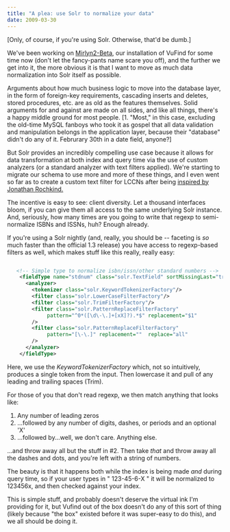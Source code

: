 ```yaml
---
title: "A plea: use Solr to normalize your data"
date: 2009-03-30
---
```


[Only, of course, if you're using Solr. Otherwise, that'd be dumb.]

We've been working on <a title="Mirlyn2-Beta Library Catalog at the University of Michigan University LIbrary" href="http://mirlyn2-beta.lib.umich.edu/">Mirlyn2-Beta</a>, our installation of VuFind for some time now (don't let the fancy-pants name scare you off), and the further we get into it, the more obvious it is that I want to move as much data normalization into Solr itself as possible.

Arguments about how much business logic to move into the database layer, in the form of foreign-key requirements, cascading inserts and deletes, stored procedures, etc. are as old as the features themselves. Solid arguments for and against are made on all sides, and like all things, there's a happy middle ground for most people. [1. "Most," in this case, excluding the old-time MySQL fanboys who took it as gospel that all data validation and manipulation belongs in the application layer, because their "database" didn't do any of it. Februrary 30th in a date field, anyone?]

But Solr provides an incredibly compelling use case because it allows for data transformation at both index and query time via the use of custom analyzers (or a standard analyzer with text filters applied). We're starting to migrate our schema to use more and more of these things, and I even went so far as to create a custom text filter for LCCNs after being <a href="http://bibwild.wordpress.com/2009/03/11/normalize-your-lccns/">inspired by Jonathan Rochkind.</a>

The incentive is easy to see: client diversity. Let a thousand interfaces bloom, if you can give them all access to the same underlying Solr instance. And, seriously, how many times are you going to write that regexp to semi-normalize ISBNs and ISSNs, huh? Enough already.

If you're using a Solr nightly (and, really, you should be -- faceting is <em>so</em> much faster than the official 1.3 release) you have access to regexp-based filters as well, which makes stuff like this really, really easy:


~~~xml

   <!-- Simple type to normalize isbn/issn/other standard numbers -->
    <fieldType name="stdnum" class="solr.TextField" sortMissingLast="true" omitNorms="true" >
      <analyzer>
        <tokenizer class="solr.KeywordTokenizerFactory"/> 
        <filter class="solr.LowerCaseFilterFactory"/>
        <filter class="solr.TrimFilterFactory"/>
        <filter class="solr.PatternReplaceFilterFactory"
             pattern="^0*([\d\-\.]+[xX]?).*$" replacement="$1" 
        />
        <filter class="solr.PatternReplaceFilterFactory"
             pattern="[\-\.]" replacement=""  replace="all"
        />
      </analyzer>
    </fieldType>


~~~

Here, we use the <em>KeywordTokenizerFactory</em> which, not so intuitively, produces a single token from the input. Then lowercase it and pull of any leading and trailing spaces (Trim).

For those of you that don't read regexp, we then match anything that looks like:

1. Any number of leading zeros
2. ...followed by any number of digits, dashes, or periods and an optional 'X'
3. ...followed by...well, we don't care. Anything else.

...and throw away all but the stuff in #2. Then take <em>that</em> and throw away all the dashes and dots, and you're left with a string of numbers. 

The beauty is that it happens both while the index is being made <em>and</em> during query time, so if your user types in " 123-45-6-X  " it will be normalized to 123456x, and then checked against your index. 

This is simple stuff, and probably doesn't deserve the virtual ink I'm providing for it, but Vufind out of the box doesn't do any of this sort of thing (likely because "the box" existed before it was super-easy to do this), and we all should be doing it.
